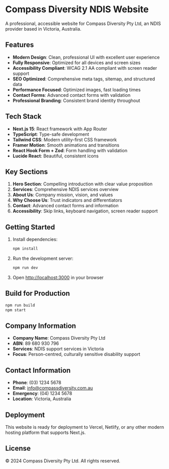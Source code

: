 # Compass Diversity NDIS Website

A professional, accessible website for Compass Diversity Pty Ltd, an NDIS provider based in Victoria, Australia.

## Features

- **Modern Design**: Clean, professional UI with excellent user experience
- **Fully Responsive**: Optimized for all devices and screen sizes
- **Accessibility Compliant**: WCAG 2.1 AA compliant with screen reader support
- **SEO Optimized**: Comprehensive meta tags, sitemap, and structured data
- **Performance Focused**: Optimized images, fast loading times
- **Contact Forms**: Advanced contact forms with validation
- **Professional Branding**: Consistent brand identity throughout

## Tech Stack

- **Next.js 15**: React framework with App Router
- **TypeScript**: Type-safe development
- **Tailwind CSS**: Modern utility-first CSS framework
- **Framer Motion**: Smooth animations and transitions
- **React Hook Form + Zod**: Form handling with validation
- **Lucide React**: Beautiful, consistent icons

## Key Sections

1. **Hero Section**: Compelling introduction with clear value proposition
2. **Services**: Comprehensive NDIS services overview
3. **About Us**: Company mission, vision, and values
4. **Why Choose Us**: Trust indicators and differentiators
5. **Contact**: Advanced contact forms and information
6. **Accessibility**: Skip links, keyboard navigation, screen reader support

## Getting Started

1. Install dependencies:
   ```bash
   npm install
   ```

2. Run the development server:
   ```bash
   npm run dev
   ```

3. Open [http://localhost:3000](http://localhost:3000) in your browser

## Build for Production

```bash
npm run build
npm start
```

## Company Information

- **Company Name**: Compass Diversity Pty Ltd
- **ABN**: 89 680 930 796
- **Services**: NDIS support services in Victoria
- **Focus**: Person-centred, culturally sensitive disability support

## Contact Information

- **Phone**: (03) 1234 5678
- **Email**: info@compassdiversity.com.au
- **Emergency**: (04) 1234 5678
- **Location**: Victoria, Australia

## Deployment

This website is ready for deployment to Vercel, Netlify, or any other modern hosting platform that supports Next.js.

## License

© 2024 Compass Diversity Pty Ltd. All rights reserved.